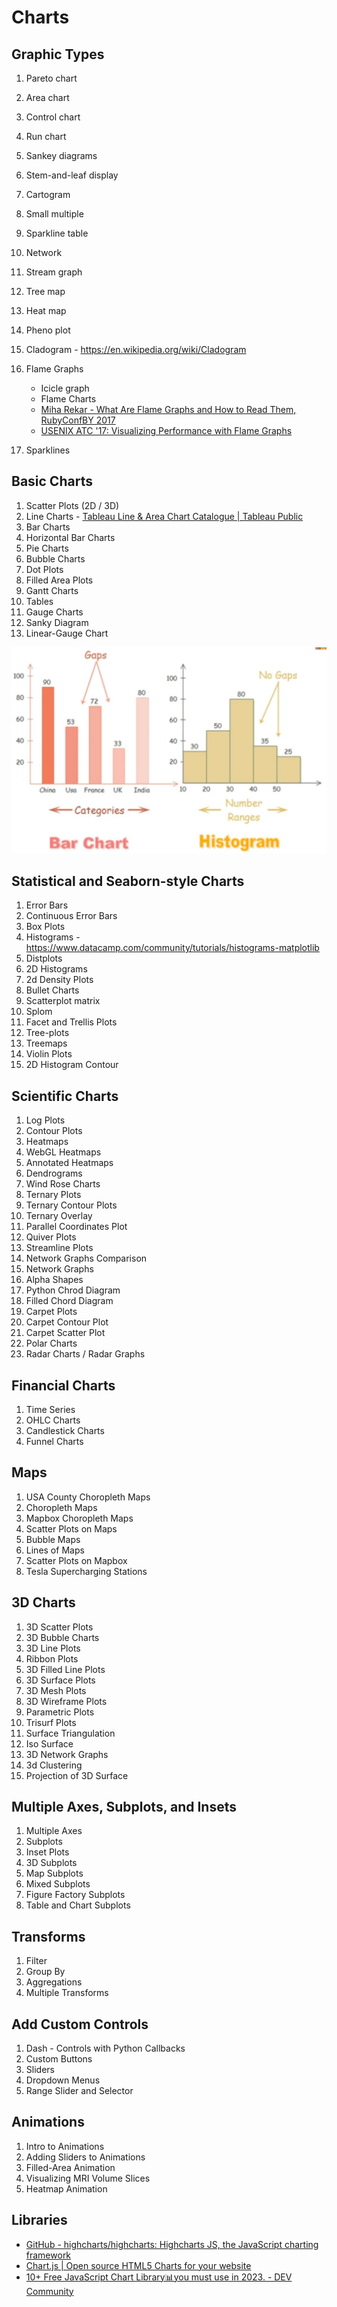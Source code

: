 # Charts

## Graphic Types

1. Pareto chart
2. Area chart
3. Control chart
4. Run chart
5. Sankey diagrams
6. Stem-and-leaf display
7. Cartogram
8. Small multiple
9. Sparkline table
10. Network
11. Stream graph
12. Tree map
13. Heat map
14. Pheno plot
15. Cladogram - https://en.wikipedia.org/wiki/Cladogram
16. Flame Graphs

    - Icicle graph
    - Flame Charts
     - [Miha Rekar - What Are Flame Graphs and How to Read Them, RubyConfBY 2017](https://www.youtube.com/watch?v=6uKZXIwd6M0)
     - [USENIX ATC '17: Visualizing Performance with Flame Graphs](https://www.youtube.com/watch?v=D53T1Ejig1Q)

17. Sparklines

## Basic Charts

1. Scatter Plots (2D / 3D)
2. Line Charts - [Tableau Line & Area Chart Catalogue | Tableau Public](https://public.tableau.com/app/profile/rosa.mariana.de.leon.e/viz/TableauLineAreaChartCatalogue/Catalogue)
3. Bar Charts
4. Horizontal Bar Charts
5. Pie Charts
6. Bubble Charts
7. Dot Plots
8. Filled Area Plots
9. Gantt Charts
10. Tables
11. Gauge Charts
12. Sanky Diagram
13. Linear-Gauge Chart

![image](../../media/Data-Visualization_Charts-image2.jpg)

## Statistical and Seaborn-style Charts

1. Error Bars
2. Continuous Error Bars
3. Box Plots
4. Histograms - https://www.datacamp.com/community/tutorials/histograms-matplotlib
5. Distplots
6. 2D Histograms
7. 2d Density Plots
8. Bullet Charts
9. Scatterplot matrix
10. Splom
11. Facet and Trellis Plots
12. Tree-plots
13. Treemaps
14. Violin Plots
15. 2D Histogram Contour

## Scientific Charts

1. Log Plots
2. Contour Plots
3. Heatmaps
4. WebGL Heatmaps
5. Annotated Heatmaps
6. Dendrograms
7. Wind Rose Charts
8. Ternary Plots
9. Ternary Contour Plots
10. Ternary Overlay
11. Parallel Coordinates Plot
12. Quiver Plots
13. Streamline Plots
14. Network Graphs Comparison
15. Network Graphs
16. Alpha Shapes
17. Python Chrod Diagram
18. Filled Chord Diagram
19. Carpet Plots
20. Carpet Contour Plot
21. Carpet Scatter Plot
22. Polar Charts
23. Radar Charts / Radar Graphs

## Financial Charts

1. Time Series
2. OHLC Charts
3. Candlestick Charts
4. Funnel Charts

## Maps

1. USA County Choropleth Maps
2. Choropleth Maps
3. Mapbox Choropleth Maps
4. Scatter Plots on Maps
5. Bubble Maps
6. Lines of Maps
7. Scatter Plots on Mapbox
8. Tesla Supercharging Stations

## 3D Charts

1. 3D Scatter Plots
2. 3D Bubble Charts
3. 3D Line Plots
4. Ribbon Plots
5. 3D Filled Line Plots
6. 3D Surface Plots
7. 3D Mesh Plots
8. 3D Wireframe Plots
9. Parametric Plots
10. Trisurf Plots
11. Surface Triangulation
12. Iso Surface
13. 3D Network Graphs
14. 3d Clustering
15. Projection of 3D Surface

## Multiple Axes, Subplots, and Insets

1. Multiple Axes
2. Subplots
3. Inset Plots
4. 3D Subplots
5. Map Subplots
6. Mixed Subplots
7. Figure Factory Subplots
8. Table and Chart Subplots

## Transforms

1. Filter
2. Group By
3. Aggregations
4. Multiple Transforms

## Add Custom Controls

1. Dash - Controls with Python Callbacks
2. Custom Buttons
3. Sliders
4. Dropdown Menus
5. Range Slider and Selector

## Animations

1. Intro to Animations
2. Adding Sliders to Animations
3. Filled-Area Animation
4. Visualizing MRI Volume Slices
5. Heatmap Animation

## Libraries

- [GitHub - highcharts/highcharts: Highcharts JS, the JavaScript charting framework](https://github.com/highcharts/highcharts)
- [Chart.js | Open source HTML5 Charts for your website](https://www.chartjs.org/)
- [10+ Free JavaScript Chart Library📊you must use in 2023. - DEV Community](https://dev.to/themeselection/10-javascript-chart-library-you-must-use-k20)
